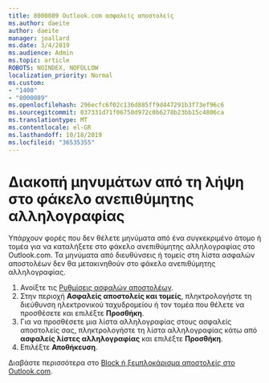 ```yaml
---
title: 8000089 Outlook.com ασφαλείς αποστολείς
ms.author: daeite
author: daeite
manager: joallard
ms.date: 3/4/2019
ms.audience: Admin
ms.topic: article
ROBOTS: NOINDEX, NOFOLLOW
localization_priority: Normal
ms.custom:
- "1400"
- "8000089"
ms.openlocfilehash: 296ecfc6f02c136d885ff9d447291b3f73ef96c6
ms.sourcegitcommit: 037331d71f06750d972c0b6278b23bb15c4806ca
ms.translationtype: MT
ms.contentlocale: el-GR
ms.lasthandoff: 10/18/2019
ms.locfileid: "36535355"
---
```

# <a name="stop-messages-from-going-into-your-junk-email-folder"></a>Διακοπή μηνυμάτων από τη λήψη στο φάκελο ανεπιθύμητης αλληλογραφίας

Υπάρχουν φορές που δεν θέλετε μηνύματα από ένα συγκεκριμένο άτομο ή τομέα για να καταλήξετε στο φάκελο ανεπιθύμητης αλληλογραφίας στο Outlook.com. Τα μηνύματα από διευθύνσεις ή τομείς στη λίστα ασφαλών αποστολέων δεν θα μετακινηθούν στο φάκελο ανεπιθύμητης αλληλογραφίας.

1. Ανοίξτε τις [Ρυθμίσεις ασφαλών αποστολέων](https://go.microsoft.com/fwlink/?linkid=2035804).
2. Στην περιοχή **Ασφαλείς αποστολείς και τομείς**, πληκτρολογήστε τη διεύθυνση ηλεκτρονικού ταχυδρομείου ή τον τομέα που θέλετε να προσθέσετε και επιλέξτε **Προσθήκη**.
3. Για να προσθέσετε μια λίστα αλληλογραφίας στους ασφαλείς αποστολείς σας, πληκτρολογήστε τη λίστα αλληλογραφίας κάτω από **ασφαλείς λίστες αλληλογραφίας** και επιλέξτε **Προσθήκη**.
4. Επιλέξτε **Αποθήκευση**.

Διαβάστε περισσότερα στο [Block ή ξεμπλοκάρισμα αποστολείς στο Outlook.com](https://support.office.com/article/afba1c94-77bb-4f50-8b85-057cf52f4d5e?wt.mc_id=Office_Outlook_com_Alchemy).